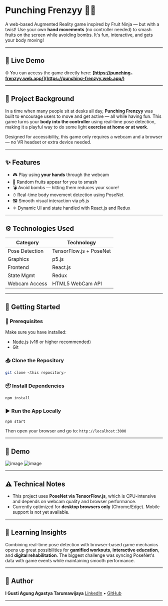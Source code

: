 # Punching Frenzyy 🍉💥

A web-based Augmented Reality game inspired by Fruit Ninja — but with a twist! Use your own **hand movements** (no controller needed) to smash fruits on the screen while avoiding bombs. It's fun, interactive, and gets your body moving!

---
## 🔗 **Live Demo**

🌐 You can access the game directly here:
**[https://punching-frenzyy.web.app/](https://punching-frenzyy.web.app/)**

---

## 🎯 Project Background

In a time when many people sit at desks all day, **Punching Frenzyy** was built to encourage users to move and get active — all while having fun. This game turns your **body into the controller** using real-time pose detection, making it a playful way to do some light **exercise at home or at work**.

Designed for accessibility, this game only requires a webcam and a browser — no VR headset or extra device needed.

---

## ✨ Features

- 🎮 Play using **your hands** through the webcam
- 🍌 Random fruits appear for you to smash
- 💣 Avoid bombs — hitting them reduces your score!
- ⏱ Real-time body movement detection using PoseNet
- 🖼️ Smooth visual interaction via p5.js
- ⚛️ Dynamic UI and state handled with React.js and Redux

---

## ⚙️ Technologies Used

| Category       | Technology                          |
|----------------|-------------------------------------|
| Pose Detection | TensorFlow.js + PoseNet             |
| Graphics       | p5.js                               |
| Frontend       | React.js                            |
| State Mgmt     | Redux                               |
| Webcam Access  | HTML5 WebCam API                    |

---

## 🚀 Getting Started

### 🧰 Prerequisites

Make sure you have installed:
- [Node.js](https://nodejs.org/) (v16 or higher recommended)
- Git

### 📥 Clone the Repository

```bash
git clone <this repository>
```

### 📦 Install Dependencies

```bash
npm install
```
### ▶️ Run the App Locally

```bash
npm start
```

Then open your browser and go to:
`http://localhost:3000`

---

## 📸 Demo
![image](https://ucabadb99329289044259b984952.previews.dropboxusercontent.com/p/thumb/ACoLpqUszVBSHeoRGd88cB-DiEzmH3z-jqPztqLmqpJX15wgdOLqnbPOpLAumfmtUi5jsVggNT5mnAqhypuMRysh0x6eYtv7vfCn01T_jK4d343iLu6djyI48sBNukS_9iHGiwEJoXeQtxOytPNdJ8Ekfmb_NfYYb7bvhd_oP3Oe9ZUmQ7Bidf0aghWq_EK1D-UQf3CQ2qhmiKq7FvO9OjeH_MIDPiz1tKrnk3qWqVRljWcU9PZvVF3tOBp7p07d4Bcvp0MIXwEB_GGcZKESvMWNk1a4e6uYNVcMUNeFKfX7X8xk6ERQsitNcpkakwg-Q6gud4wlbNB6a-TYlVa7vzKMkhW4x5c2-RTPvWPvt-5u0HBV_IqBp3bKmIict0YAXoy53rKJYKRWwqY9NrnX-RRU/p.png?is_prewarmed=true)
![image](https://previews.dropbox.com/p/thumb/ACrRA34GtGMr9gNS3xx0ZyBpTDWUxsp_ff5Gdd7FnSm3HRXkifOdfmGfu5lufzKnSx5750pMGYuoMvm8zF_6bL562EiRqW7DQieb4s6cln8LTsAEP6W0WTtctBnckmb31T7kioG66FId_dyhTokcDCLFkPwwhwG8ocVjVzafWbKCaTDjGWPlPles2b6rs5EbeIOMuA9EEHlgfxGvGTO40NXBTb6IkDvLaKo2ywXUHCEmBAO5Km4PXhbjDpElsmVSUFqGQp04jKQzbHaPb1IvL7tB0t9PU4st7zwUkUwLjtstWp0redYa0g5ws_j9grsEheGQADVeYM3F1RRFFnKHJ6gh5qnz9gihGwPiFGoiDnrQtdNKsSGnr5XKvApZVK9bcgUuoTdd_TVeIUL14M7Nuvpr/p.png?is_prewarmed=true)

---

## ⚠️ Technical Notes

* This project uses **PoseNet via TensorFlow\.js**, which is CPU-intensive and depends on webcam quality and browser performance.
* Currently optimized for **desktop browsers only** (Chrome/Edge). Mobile support is not yet available.

---

## 🧠 Learning Insights

Combining real-time pose detection with browser-based game mechanics opens up great possibilities for **gamified workouts**, **interactive education**, and **digital rehabilitation**. The biggest challenge was syncing PoseNet's data with game events while maintaining smooth performance.

---

## 👤 Author

**I Gusti Agung Agastya Tarumawijaya**
[LinkedIn](https://www.linkedin.com/in/agunggst/) • [GitHub](https://github.com/agunggst)

---
